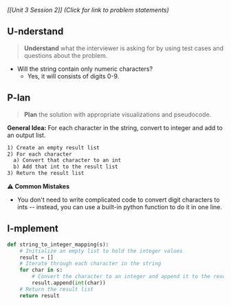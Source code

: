 *[[Unit 3 Session 2]] (Click for link to problem statements)*

## U-nderstand
 
> **Understand** what the interviewer is asking for by using test cases and questions about the problem.

- Will the string contain only numeric characters?
  - Yes, it will consists of digits 0-9.

## P-lan

> **Plan** the solution with appropriate visualizations and pseudocode.

**General Idea:** For each character in the string, convert to integer and add to an output list.

```markdown
1) Create an empty result list
2) For each character
  a) Convert that character to an int
  b) Add that int to the result list
3) Return the result list
```

**⚠️ Common Mistakes**

- You don't need to write complicated code to convert digit characters to ints -- instead, you can use a built-in python function to do it in one line.

## I-mplement

```python
def string_to_integer_mapping(s):
    # Initialize an empty list to hold the integer values
    result = []
    # Iterate through each character in the string
    for char in s:
        # Convert the character to an integer and append it to the result list
        result.append(int(char))
    # Return the result list
    return result
```